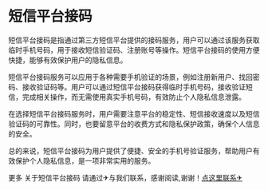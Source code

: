 # 短信平台接码

短信平台接码是指通过第三方短信平台提供的接码服务，用户可以通过该服务获取临时手机号码，用于接收短信验证码、注册账号等操作。短信平台接码的使用方便快捷，能够有效保护用户的隐私信息。

短信平台接码服务可以应用于各种需要手机验证的场景，例如注册新用户、找回密码、接收验证码等。用户可以通过短信平台接码获得临时手机号码，接收验证短信，完成相关操作，而无需使用真实手机号码，有效防止个人隐私信息泄露。

在选择短信平台接码服务时，用户需要注意平台的稳定性、短信接收速度以及短信验证码的可靠性。同时，也要留意平台的收费方式和隐私保护政策，确保个人信息的安全。

总的来说，短信平台接码为用户提供了便捷、安全的手机号验证服务，帮助用户有效保护个人隐私信息，是一项非常实用的服务。

更多 关于短信平台接码 请通过✈与我们联系，感谢阅读,谢谢！[点这里联系✈](https://w.k02.cc)